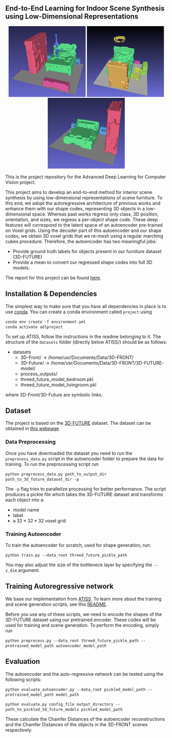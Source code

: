 ## End-to-End Learning for Indoor Scene Synthesis using Low-Dimensional Representations 

<p align="center">
    <img width="240" height="220" alt="Example 1" src="assets/img/pred_scene_0.png"/>
    <img width="240" height="220" alt="Example 2" src="assets/img/pred_scene_1.png"/>
    <img width="240" height="220" alt="Example 3" src="assets/img/pred_scene_2.png"/>
</p>


This is the project repository for the Advanced Deep Learning for Computer Vision project.

This project aims to develop an end-to-end method for interior scene synthesis by using low-dimensional representations of scene furniture. To this end, we adopt the autoregressive architecture of previous works and enhance them with our shape codes, representing 3D objects in a low-dimensional space. Whereas past works regress only class, 3D position, orientation, and sizes, we regress a per-object shape code. These deep features will correspond to the latent space of an autoencoder pre-trained on Voxel grids. Using the decoder part of this autoencoder and our shape codes, we obtain 3D voxel grids that we re-mesh using a regular marching cubes procedure. Therefore, the autoencoder has two meaningful jobs:
- Provide ground truth labels for objects present in our furniture dataset (3D-FUTURE)
- Provide a mean to convert our regressed shape codes into full 3D models.

The report for this project can be found [here](./assets/pdf/Report.pdf).

## Installation & Dependencies

The simplest way to make sure that you have all dependencies in place is to use
[conda](https://docs.conda.io/projects/conda/en/4.6.1/index.html). You can
create a conda environment called ```project``` using
```
conda env create -f environment.yml
conda activate adlproject
```

To set up ATISS, follow the instructions in the readme belonging to it.
The structure of the `datasets` folder (directly below ATISS/) should be as follows:
 - datasets
   - 3D-Front/ -> /home/usr/Documents/Data/3D-FRONT/
   - 3D-Future/ -> /home/usr/Documents/Data/3D-FRONT/3D-FUTURE-model/
   - process_outputs/
   - threed_future_model_bedroom.pkl
   - threed_future_model_livingroom.pkl

where 3D-Front/3D-Future are symbolic links.

## Dataset
The project is based on the 
[3D-FUTURE](https://www.google.com/search?q=3d-future&oq=3d-fut&aqs=chrome.1.69i57j0j0i30l8.3909j0j7&sourceid=chrome&ie=UTF-8)
dataset. The dataset can be obtained in [this webpage](https://tianchi.aliyun.com/specials/promotion/alibaba-3d-scene-dataset).

### Data Preprocessing

Once you have downloaded the dataset you need to run the `preprocess_data.py` script in the autoencoder folder to prepare the data for training. To run the preprocessing script run

```
python preprocess_data.py path_to_output_dir path_to_3d_future_dataset_dir -p
```

The ```-p``` flag tries to parallelize processing for better performance. The script produces a pickle file which takes the 3D-FUTURE dataset and transforms each object into a:
- model name
- label
- a $32\times 32 \times 32$ voxel grid

### Training Autoencoder

To train the autoencoder for scratch, used for shape generation, run: 

```
python train.py --data_root threed_future_pickle_path
```

You may also adjust the size of the bottleneck layer by specifying the ```--z_dim``` argument.

## Training Autoregressive network

We base our implementation from [ATISS](https://github.com/nv-tlabs/ATISS). To learn more about the training and scene generation scripts, see this [README](ATISS/README.md).

Before you use any of these scripts, we need to encode the shapes of the 3D-FUTURE dataset using our pretrained encoder. These codes will be used for training and scene generation. To perform the encoding, simply run 

```
python preprocess.py --data_root threed_future_pickle_path --pretrained_model_path autoencoder_model_path
```

## Evaluation

The autoencoder and the auto-regressive network can be tested using the following scripts: 

```
python evaluate_autoencoder.py --data_root pickled_model_path --pretrained_model_path model_path
```

```
python evaluate.py config_file output_directory --path_to_pickled_3d_future_models pickled_model_path
```

These calculate the Chamfer Distances of the autoencoder reconstructions and the Chamfer Distances of the objects in the 3D-FRONT scenes respectively.